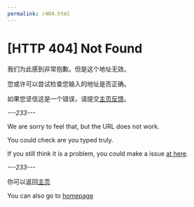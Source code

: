 ```yaml
---
permalink: /404.html
---
```

# [HTTP 404] Not Found

我们为此感到非常抱歉。但是这个地址无效。

您或许可以尝试检查您输入的地址是否正确。

如果您坚信这是一个错误，请提交[主页反馈](https://github.com/kdXiaoyi/kdxiaoyi.github.io/issues/new)。

_---233---_

We are sorry to feel that, but the URL does not work.

You could check are you typed truly.

If you still think it is a problem, you could make a issue [at here](https://github.com/kdXiaoyi/kdxiaoyi.github.io/issues/new).

_---233---_

你可以返回[主页](http://kdxiaoyi.github.io/)

You can also go to [homepage](http://kdxiaoyi.github.io/)
